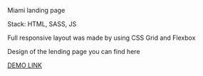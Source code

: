 Miami landing page

Stack: HTML, SASS, JS

Full responsive layout was made by using CSS Grid and Flexbox

Design of the lending page you can find here

[DEMO LINK](https://eugenebondar0508.github.io/layout_miami/)
